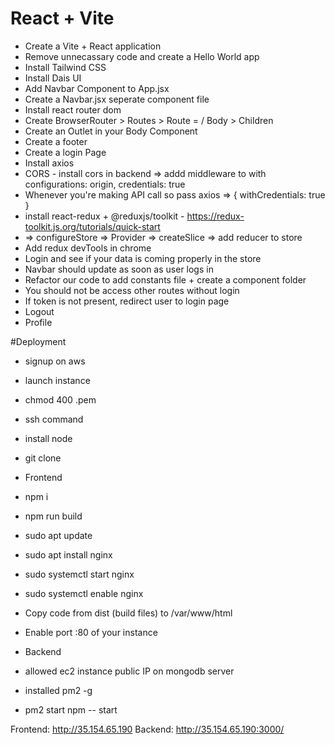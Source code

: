 # React + Vite
 - Create  a Vite + React application
 - Remove unnecassary code and create a Hello World app
 - Install Tailwind CSS
 - Install Dais UI
 - Add Navbar Component to App.jsx
 - Create a Navbar.jsx seperate component file
 - Install react router dom
 - Create BrowserRouter > Routes > Route = / Body > Children
 - Create an Outlet in your Body Component
 - Create a footer
 - Create a login Page
 - Install axios
 - CORS - install cors in backend => addd middleware to with configurations: origin, credentials: true
 - Whenever you're making API call so pass axios => { withCredentials: true }
 - install react-redux + @reduxjs/toolkit - https://redux-toolkit.js.org/tutorials/quick-start
 - => configureStore => Provider => createSlice => add reducer to store
 - Add redux devTools in chrome
 - Login and see if your data is coming properly in the store
 - Navbar should update as soon as user logs in
 - Refactor our code to add constants file + create a component folder
 - You should not be access other routes without login
 - If token is not present, redirect user to login page
 - Logout
 - Profile





 #Deployment
 - signup on aws
 - launch instance
 - chmod 400 <secret>.pem
 - ssh command
 - install node 
 - git clone
 - Frontend
  - npm i
  - npm run build
  - sudo apt update
  - sudo apt install nginx
  - sudo systemctl start nginx
  - sudo systemctl enable nginx
  - Copy code from dist (build files) to /var/www/html
  - Enable port :80 of your instance

- Backend
 - allowed ec2 instance public IP on mongodb server
 - installed pm2 -g
 - pm2 start npm -- start


 Frontend: http://35.154.65.190
 Backend: http://35.154.65.190:3000/
